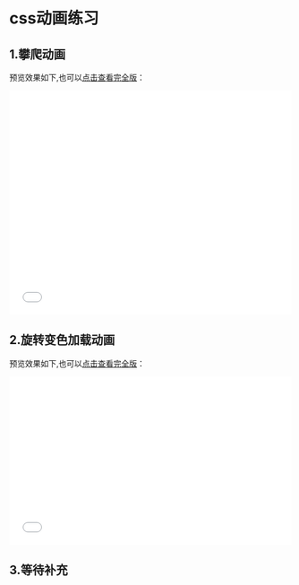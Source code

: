 # css动画练习


## 1.攀爬动画
预览效果如下,也可以[点击查看完全版](/html/攀爬动画.html)：

<iframe width="100%" height="400px" src="/html/攀爬动画.html" scrolling="no" border="0" frameborder="no" framespacing="0" allowfullscreen="true"> </iframe>

## 2.旋转变色加载动画
预览效果如下,也可以[点击查看完全版](/html/旋转变色加载.html)：

<iframe width="100%" height="300px" src="/html/旋转变色加载.html" scrolling="no" border="0" frameborder="no" framespacing="0" allowfullscreen="true"> </iframe>

## 3.等待补充


